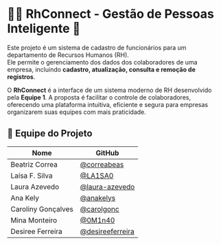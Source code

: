 # 👩‍💼 RhConnect - Gestão de Pessoas Inteligente 💼

Este projeto é um sistema de cadastro de funcionários para um departamento de Recursos Humanos (RH).  
Ele permite o gerenciamento dos dados dos colaboradores de uma empresa, incluindo **cadastro, atualização, consulta e remoção de registros**.

O **RhConnect** é a interface de um sistema moderno de RH desenvolvido pela **Equipe 1**. A proposta é facilitar o controle de colaboradores, oferecendo uma plataforma intuitiva, eficiente e segura para empresas organizarem suas equipes com mais praticidade.

## 👥 Equipe do Projeto

| Nome                  | GitHub                                      |
|-----------------------|---------------------------------------------|
| Beatriz Correa        | [@correabeas](https://github.com/correabeas) |
| Laísa F. Silva        | [@LA1SA0](https://github.com/LA1SA0)         |
| Laura Azevedo         | [@laura-azevedo](https://github.com/laura-azevedo) |
| Ana Kely              | [@anakelys](https://github.com/anakelys)     |
| Caroliny Gonçalves    | [@carolgonc](https://github.com/carolgonc)   |
| Mina Monteiro         | [@0M1n40](https://github.com/0M1n40)         |
| Desiree Ferreira      | [@desireeferreira](https://github.com/desireeferreira) |
